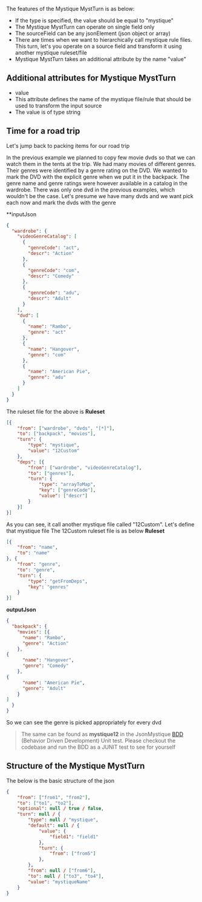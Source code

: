 The features of the Mystique MystTurn is as below:

* If the type is specified, the value should be equal to "mystique"
* The Mystique MystTurn can operate on single field only
* The sourceField can be any jsonElement (json object or array)
* There are times when we want to hierarchically call mystique rule files. This turn, let's you operate on a source field and transform it using another mystique ruleset/file
* Mystique MystTurn takes an additional attribute by the name "value"

## Additional attributes for Mystique MystTurn

* value
 * This attribute defines the name of the mystique file/rule that should be used to transform the input source
 * The value is of type string

## Time for a road trip 
Let's jump back to packing items for our road trip

In the previous example we planned to copy few movie dvds so that we can watch them in the tents at the trip. We had many movies of different genres. Their genres were identified by a genre rating on the DVD. We wanted to mark the DVD with the explicit genre when we put it in the backpack. The genre name and genre ratings were however available in a catalog in the wardrobe. There was only one dvd in the previous examples, which wouldn't be the case. Let's presume we have many dvds and we want pick each now and mark the dvds with the genre

**inputJson
```json
{
  "wardrobe": {
    "videoGenreCatalog": [
      {
        "genreCode": "act",
        "descr": "Action"
      },
      {
        "genreCode": "com",
        "descr": "Comedy"
      },
      {
        "genreCode": "adu",
        "descr": "Adult"
      }
    ],
    "dvd": [
      {
        "name": "Rambo",
        "genre": "act"
      },
      {
        "name": "Hangover",
        "genre": "com"
      },
      {
        "name": "American Pie",
        "genre": "adu"
      }
    ]
  }
}
```


The ruleset file for the above is
**Ruleset**
```json
[{
	"from": ["wardrobe", "dvds", "[*]"],
	"to": ["backpack", "movies"],
	"turn": {
		"type": "mystique",
		"value": "12Custom"
	},
	"deps": [{
		"from": ["wardrobe", "videoGenreCatalog"],
		"to": ["genres"],
		"turn": {
			"type": "arrayToMap",
			"key": ["genreCode"],
			"value": ["descr"]
		}
	}]
}]
```

As you can see, it call another mystique file called "12Custom". Let's define that mystique file
The 12Custom ruleset file is as below
**Ruleset**
```json
[{
	"from": "name",
	"to": "name"
}, {
	"from": "genre",
	"to": "genre",
	"turn": {
		"type": "getFromDeps",
		"key": "genres"
	}
}]
```

**outputJson**
```json
{
  "backpack": {
    "movies": [{
      "name": "Rambo",
      "genre": "Action"
    },
{
      "name": "Hangover",
      "genre": "Comedy"
    },
{
      "name": "American Pie",
      "genre": "Adult"
    }
]
  }
}
```

So we can see the genre is picked appropriately for every dvd

> The same can be found as **mystique12** in the JsonMystique [BDD](../json-mystique-libs/json-mystique/src/test/java/com/balajeetm/mystique/core/JsonMystiquePositiveBDD.java) (Behavior Driven Development) Unit test. Please checkout the codebase and run the BDD as a JUNIT test to see for yourself

## Structure of the Mystique MystTurn

The below is the basic structure of the json

```json
{
	"from": ["from1", "from2"],
	"to": ["to1", "to2"],
	"optional": null / true / false,
	"turn": null / {
		"type": null / "mystique",
		"default": null / {
			"value": {
				"field1": "field1"
			},
			"turn": {
				"from": ["from5"]
			},
		},
		"from": null / ["from6"],
		"to": null / ["to3", "to4"],
		"value": "mystiqueName"
	}
}
```